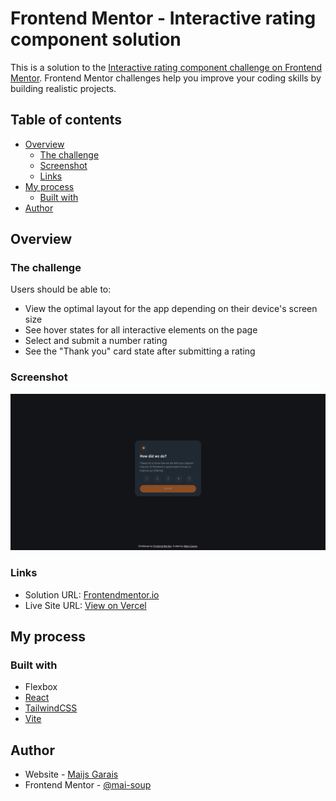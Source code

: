 # Frontend Mentor - Interactive rating component solution

This is a solution to the [Interactive rating component challenge on Frontend Mentor](https://www.frontendmentor.io/challenges/interactive-rating-component-koxpeBUmI). Frontend Mentor challenges help you improve your coding skills by building realistic projects.

## Table of contents

- [Overview](#overview)
  - [The challenge](#the-challenge)
  - [Screenshot](#screenshot)
  - [Links](#links)
- [My process](#my-process)
  - [Built with](#built-with)
- [Author](#author)

## Overview

### The challenge

Users should be able to:

- View the optimal layout for the app depending on their device's screen size
- See hover states for all interactive elements on the page
- Select and submit a number rating
- See the "Thank you" card state after submitting a rating

### Screenshot

![A screenshot of the landing page of the site, showing the rating selection component](./screenshot.png)

### Links

- Solution URL: [Frontendmentor.io](https://your-solution-url.com)
- Live Site URL: [View on Vercel](https://interactive-rating-component-mai-soup.vercel.app/)

## My process

### Built with

- Flexbox
- [React](https://reactjs.org/)
- [TailwindCSS](https://tailwindcss.com/)
- [Vite](https://vitejs.dev/)

## Author

- Website - [Maijs Garais](https://mai-soup.github.io)
- Frontend Mentor - [@mai-soup](https://www.frontendmentor.io/profile/mai-soup)
